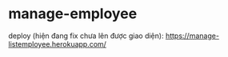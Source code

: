 # manage-employee

deploy (hiện đang fix chưa lên được giao diện):
https://manage-listemployee.herokuapp.com/
